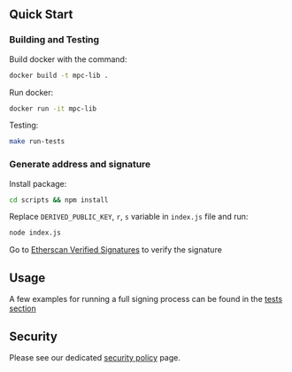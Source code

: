 ## Quick Start

### Building and Testing
Build docker with the command:
```sh
docker build -t mpc-lib .
```

Run docker:
```sh
docker run -it mpc-lib
```

Testing:
```sh
make run-tests
```

### Generate address and signature
Install package:
```sh
cd scripts && npm install
```

Replace `DERIVED_PUBLIC_KEY`, `r`, `s` variable in `index.js` file and run:
```sh
node index.js
```

Go to [Etherscan Verified Signatures](https://etherscan.io/verifiedSignatures) to verify the signature


## Usage

A few examples for running a full signing process can be found in the [tests section](https://github.com/fireblocks/mpc-lib/tree/main/test/cosigner)

## Security

Please see our dedicated [security policy](SECURITY.md) page.